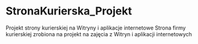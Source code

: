 # StronaKurierska_Projekt
Projekt strony kurierskiej na Witryny i aplikacje internetowe
Strona firmy kurierskiej zrobiona na projekt na zajęcia z Witryn i aplikacji internetowych
